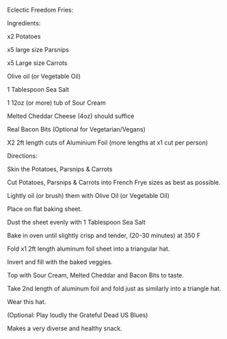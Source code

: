 Eclectic Freedom Fries: 

Ingredients:

x2 Potatoes

x5 large size Parsnips

x5 Large size Carrots

Olive oil (or Vegetable Oil)

1 Tablespoon Sea Salt 

1 12oz (or more) tub of Sour Cream

Melted Cheddar Cheese (4oz) should suffice

Real Bacon Bits (Optional for Vegetarian/Vegans)

X2 2ft length cuts of Aluminium Foil (more lengths at x1 cut per person)


Directions: 

Skin the Potatoes, Parsnips & Carrots

Cut Potatoes, Parsnips & Carrots into French Frye sizes as best as possible. 

Lightly oil (or brush) them with Olive Oil (or Vegetable Oil)

Place on flat baking sheet.

Dust the sheet evenly with 1 Tablespoon Sea Salt

Bake in oven until slightly crisp and tender, (20-30 minutes) at 350 F

Fold x1 2ft length aluminum foil sheet into a triangular hat.

Invert and fill with the baked veggies. 

Top with Sour Cream, Melted Cheddar and Bacon Bits to taste. 

Take 2nd length of aluminum foil and fold just as similarly into a triangle hat. 

Wear this hat. 

(Optional: Play loudly the Grateful Dead US Blues)

Makes a very diverse and healthy snack. 







